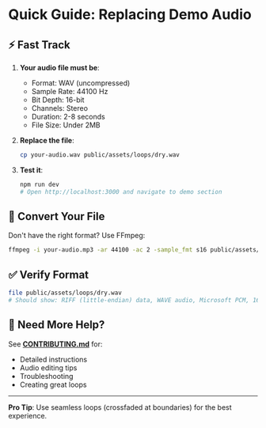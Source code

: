 # Quick Guide: Replacing Demo Audio

## ⚡ Fast Track

1. **Your audio file must be**:
   - Format: WAV (uncompressed)
   - Sample Rate: 44100 Hz
   - Bit Depth: 16-bit
   - Channels: Stereo
   - Duration: 2-8 seconds
   - File Size: Under 2MB

2. **Replace the file**:
   ```bash
   cp your-audio.wav public/assets/loops/dry.wav
   ```

3. **Test it**:
   ```bash
   npm run dev
   # Open http://localhost:3000 and navigate to demo section
   ```

## 🔧 Convert Your File

Don't have the right format? Use FFmpeg:

```bash
ffmpeg -i your-audio.mp3 -ar 44100 -ac 2 -sample_fmt s16 public/assets/loops/dry.wav
```

## ✅ Verify Format

```bash
file public/assets/loops/dry.wav
# Should show: RIFF (little-endian) data, WAVE audio, Microsoft PCM, 16 bit, stereo 44100 Hz
```

## 📖 Need More Help?

See **[CONTRIBUTING.md](CONTRIBUTING.md)** for:
- Detailed instructions
- Audio editing tips
- Troubleshooting
- Creating great loops

---

**Pro Tip**: Use seamless loops (crossfaded at boundaries) for the best experience.
